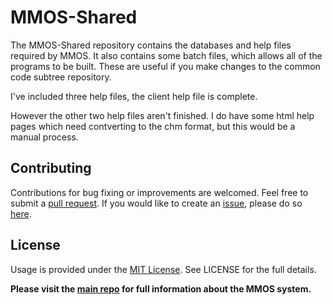 # MMOS-Shared 

The MMOS-Shared repository contains the databases and help files required by MMOS. It also contains some batch files, which allows all of the programs to be built. These are useful if you make changes to the common code subtree repository.

I've included three help files, the client help file is complete.

However the other two help files aren't finished. I do have some html help pages which need contverting to the chm format, but this would be a manual process.

## Contributing
Contributions for bug fixing or improvements are welcomed. Feel free to submit a <a href="https://github.com/JulesMoorhouse/MMOS/pulls">pull request</a>. If you would like to create an <a href="https://github.com/JulesMoorhouse/MMOS/issues">issue</a>, please do so <a href="https://github.com/JulesMoorhouse/MMOS/issues">here</a>.

## License
Usage is provided under the [MIT License](http://opensource.org/licenses/mit-license.php). See LICENSE for the full details.


__Please visit the <a href="https://github.com/JulesMoorhouse/MMOS">main repo</a> for full information about the MMOS system.__
